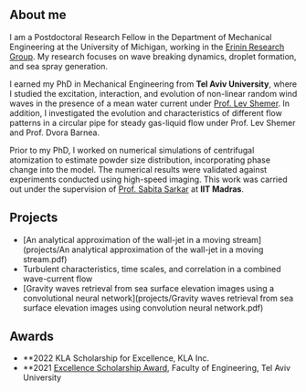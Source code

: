 ## About me

I am a Postdoctoral Research Fellow in the Department of Mechanical Engineering at the University of Michigan, working in the [Erinin Research Group](https://erinin.engin.umich.edu/). My research focuses on wave breaking dynamics, droplet formation, and sea spray generation.

I earned my PhD in Mechanical Engineering from **Tel Aviv University**, where I studied the excitation, interaction, and evolution of non-linear random wind waves in the presence of a mean water current under [Prof. Lev Shemer](https://levshemer.sites.tau.ac.il/). In addition, I investigated the evolution and characteristics of different flow patterns in a circular pipe for steady gas-liquid flow under Prof. Lev Shemer and Prof. Dvora Barnea.

Prior to my PhD, I worked on numerical simulations of centrifugal atomization to estimate powder size distribution, incorporating phase change into the model. The numerical results were validated against experiments conducted using high-speed imaging. This work was carried out under the supervision of [Prof. Sabita Sarkar](https://sites.google.com/smail.iitm.ac.in/sabita) at **IIT Madras**.

## Projects
- [An analytical approximation of the wall-jet in a moving stream](projects/An analytical approximation of the wall-jet in a moving stream.pdf)
- Turbulent characteristics, time scales, and correlation in a combined wave-current flow
- [Gravity waves retrieval from sea surface elevation images using a convolutional neural network](projects/Gravity waves retrieval from sea surface elevation images using convolution neural network.pdf)

## Awards
- **2022 KLA Scholarship for Excellence, KLA Inc.
- **2021 [Excellence Scholarship Award](https://engineering.tau.ac.il/Engineering-Faculty-Awarding-Excellence-Scholarships-Graduate-Degree-2021), Faculty of Engineering, Tel Aviv University
